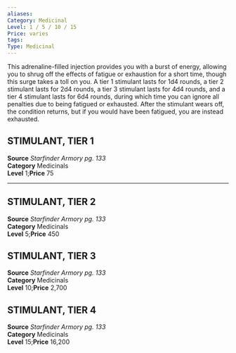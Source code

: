 ```yaml
---
aliases: 
Category: Medicinal
Level: 1 / 5 / 10 / 15
Price: varies 
tags: 
Type: Medicinal
---
```

This adrenaline-filled injection provides you with a burst of energy, allowing you to shrug off the effects of fatigue or exhaustion for a short time, though this surge takes a toll on you. A tier 1 stimulant lasts for 1d4 rounds, a tier 2 stimulant lasts for 2d4 rounds, a tier 3 stimulant lasts for 4d4 rounds, and a tier 4 stimulant lasts for 6d4 rounds, during which time you can ignore all penalties due to being fatigued or exhausted. After the stimulant wears off, the condition returns, but if you would have been fatigued, you are instead exhausted.  

##  STIMULANT, TIER 1

**Source** _Starfinder Armory pg. 133_  
**Category** Medicinals  
**Level** 1;**Price** 75

---

##  STIMULANT, TIER 2

**Source** _Starfinder Armory pg. 133_  
**Category** Medicinals  
**Level** 5;**Price** 450

##  STIMULANT, TIER 3

**Source** _Starfinder Armory pg. 133_  
**Category** Medicinals  
**Level** 10;**Price** 2,700

##  STIMULANT, TIER 4

**Source** _Starfinder Armory pg. 133_  
**Category** Medicinals  
**Level** 15;**Price** 16,200
